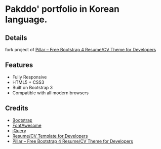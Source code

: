 # Pakddo' portfolio in Korean language.

## Details
fork project of [Pillar – Free Bootstrap 4 Resume/CV Theme for Developers](https://themes.3rdwavemedia.com/bootstrap-templates/all/free-bootstrap4-resume-cv-template-for-developers-pillar/)

## Features
-  Fully Responsive
-  HTML5 + CSS3
-  Built on Bootstrap 3
-  Compatible with all modern browsers

## Credits
- [Bootstrap](http://getbootstrap.com/)
- [FontAwesome](http://fortawesome.github.io/Font-Awesome/)
- [jQuery](http://jquery.com/)
- [Resume/CV Template for Developers](http://themes.3rdwavemedia.com/website-templates/orbit-free-resume-cv-template-for-developers/)
- [Pillar – Free Bootstrap 4 Resume/CV Theme for Developers](https://themes.3rdwavemedia.com/bootstrap-templates/all/free-bootstrap4-resume-cv-template-for-developers-pillar/)
